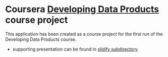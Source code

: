 Coursera [Developing Data Products](https://www.coursera.org/course/devdataprod) course project
==============================

This application has been created as a course project for the first run of the Developing Data Products course.
 - supporting presentation can be found in [slidify subdirectory](./slidify).




